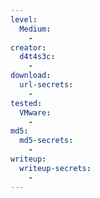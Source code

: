 ```yaml
---
level:
  Medium:
    -
creator:
  d4t4s3c:
    -
download:
  url-secrets:
    -
tested:
  VMware:
    -
md5:
  md5-secrets:
    -
writeup:
  writeup-secrets:
    -
---
```


